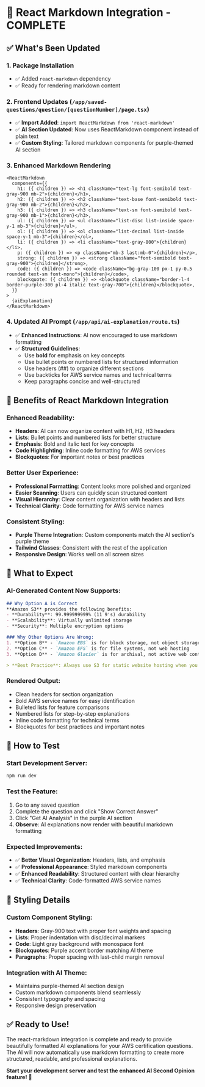 # 🎨 React Markdown Integration - COMPLETE

## ✅ What's Been Updated

### 1. **Package Installation**
- ✅ Added `react-markdown` dependency
- ✅ Ready for rendering markdown content

### 2. **Frontend Updates** (`/app/saved-questions/question/[questionNumber]/page.tsx`)
- ✅ **Import Added**: `import ReactMarkdown from 'react-markdown'`
- ✅ **AI Section Updated**: Now uses ReactMarkdown component instead of plain text
- ✅ **Custom Styling**: Tailored markdown components for purple-themed AI section

### 3. **Enhanced Markdown Rendering**
```tsx
<ReactMarkdown
  components={{
    h1: ({ children }) => <h1 className="text-lg font-semibold text-gray-900 mb-2">{children}</h1>,
    h2: ({ children }) => <h2 className="text-base font-semibold text-gray-900 mb-2">{children}</h2>,
    h3: ({ children }) => <h3 className="text-sm font-semibold text-gray-900 mb-1">{children}</h3>,
    ul: ({ children }) => <ul className="list-disc list-inside space-y-1 mb-3">{children}</ul>,
    ol: ({ children }) => <ol className="list-decimal list-inside space-y-1 mb-3">{children}</ol>,
    li: ({ children }) => <li className="text-gray-800">{children}</li>,
    p: ({ children }) => <p className="mb-3 last:mb-0">{children}</p>,
    strong: ({ children }) => <strong className="font-semibold text-gray-900">{children}</strong>,
    code: ({ children }) => <code className="bg-gray-100 px-1 py-0.5 rounded text-sm font-mono">{children}</code>,
    blockquote: ({ children }) => <blockquote className="border-l-4 border-purple-300 pl-4 italic text-gray-700">{children}</blockquote>,
  }}
>
  {aiExplanation}
</ReactMarkdown>
```

### 4. **Updated AI Prompt** (`/app/api/ai-explanation/route.ts`)
- ✅ **Enhanced Instructions**: AI now encouraged to use markdown formatting
- ✅ **Structured Guidelines**: 
  - Use **bold** for emphasis on key concepts
  - Use bullet points or numbered lists for structured information
  - Use headers (##) to organize different sections
  - Use backticks for AWS service names and technical terms
  - Keep paragraphs concise and well-structured

## 🎯 Benefits of React Markdown Integration

### **Enhanced Readability**:
- **Headers**: AI can now organize content with H1, H2, H3 headers
- **Lists**: Bullet points and numbered lists for better structure
- **Emphasis**: Bold and italic text for key concepts
- **Code Highlighting**: Inline code formatting for AWS services
- **Blockquotes**: For important notes or best practices

### **Better User Experience**:
- **Professional Formatting**: Content looks more polished and organized
- **Easier Scanning**: Users can quickly scan structured content
- **Visual Hierarchy**: Clear content organization with headers and lists
- **Technical Clarity**: Code formatting for AWS service names

### **Consistent Styling**:
- **Purple Theme Integration**: Custom components match the AI section's purple theme
- **Tailwind Classes**: Consistent with the rest of the application
- **Responsive Design**: Works well on all screen sizes

## 🧪 What to Expect

### **AI-Generated Content Now Supports**:
```markdown
## Why Option A is Correct
**Amazon S3** provides the following benefits:
- **Durability**: 99.999999999% (11 9's) durability
- **Scalability**: Virtually unlimited storage
- **Security**: Multiple encryption options

### Why Other Options Are Wrong:
1. **Option B** - `Amazon EBS` is for block storage, not object storage
2. **Option C** - `Amazon EFS` is for file systems, not web hosting
3. **Option D** - `Amazon Glacier` is for archival, not active web content

> **Best Practice**: Always use S3 for static website hosting when you need global distribution with CloudFront.
```

### **Rendered Output**:
- Clean headers for section organization
- Bold AWS service names for easy identification
- Bulleted lists for feature comparisons
- Numbered lists for step-by-step explanations
- Inline code formatting for technical terms
- Blockquotes for best practices and important notes

## 🚀 How to Test

### **Start Development Server**:
```bash
npm run dev
```

### **Test the Feature**:
1. Go to any saved question
2. Complete the question and click "Show Correct Answer"
3. Click "Get AI Analysis" in the purple AI section
4. **Observe**: AI explanations now render with beautiful markdown formatting

### **Expected Improvements**:
- ✅ **Better Visual Organization**: Headers, lists, and emphasis
- ✅ **Professional Appearance**: Styled markdown components
- ✅ **Enhanced Readability**: Structured content with clear hierarchy
- ✅ **Technical Clarity**: Code-formatted AWS service names

## 🎨 Styling Details

### **Custom Component Styling**:
- **Headers**: Gray-900 text with proper font weights and spacing
- **Lists**: Proper indentation with disc/decimal markers
- **Code**: Light gray background with monospace font
- **Blockquotes**: Purple accent border matching AI theme
- **Paragraphs**: Proper spacing with last-child margin removal

### **Integration with AI Theme**:
- Maintains purple-themed AI section design
- Custom markdown components blend seamlessly
- Consistent typography and spacing
- Responsive design preservation

## ✅ Ready to Use!

The react-markdown integration is complete and ready to provide beautifully formatted AI explanations for your AWS certification questions. The AI will now automatically use markdown formatting to create more structured, readable, and professional explanations.

**Start your development server and test the enhanced AI Second Opinion feature!** 🎉
